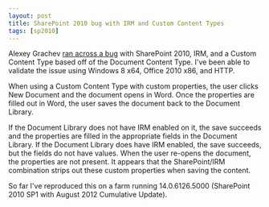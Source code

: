 ```yaml
---
layout: post
title: SharePoint 2010 bug with IRM and Custom Content Types
tags: [sp2010]
---
```


Alexey Grachev [ran across a bug](http://sharepoint.stackexchange.com/questions/54277/sslirm-is-it-supported-for-sharepoint-2010windows-7) with SharePoint 2010, IRM, and a Custom Content Type based off of the Document Content Type.  I've been able to validate the issue using Windows 8 x64, Office 2010 x86, and HTTP.

When using a Custom Content Type with custom properties, the user clicks New Document and the document opens in Word.  Once the properties are filled out in Word, the user saves the document back to the Document Library.

If the Document Library does not have IRM enabled on it, the save succeeds and the properties are filled in the appropriate fields in the Document Library.  If the Document Library does have IRM enabled, the save succeeds, but the fields do not have values.  When the user re-opens the document, the properties are not present.  It appears that the SharePoint/IRM combination strips out these custom properties when saving the content.

So far I've reproduced this on a farm running 14.0.6126.5000 (SharePoint 2010 SP1 with August 2012 Cumulative Update).